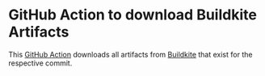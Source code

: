 # GitHub Action to download Buildkite Artifacts

This [GitHub Action](https://github.com/actions) downloads all artifacts from
[Buildkite](https://buildkite.com/) that exist for the respective commit.
